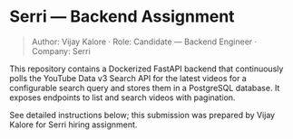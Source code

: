# Serri — Backend Assignment

> Author: Vijay Kalore · Role: Candidate — Backend Engineer · Company: Serri

This repository contains a Dockerized FastAPI backend that continuously polls the YouTube Data v3 Search API for the latest videos for a configurable search query and stores them in a PostgreSQL database. It exposes endpoints to list and search videos with pagination.

See detailed instructions below; this submission was prepared by Vijay Kalore for Serri hiring assignment.
